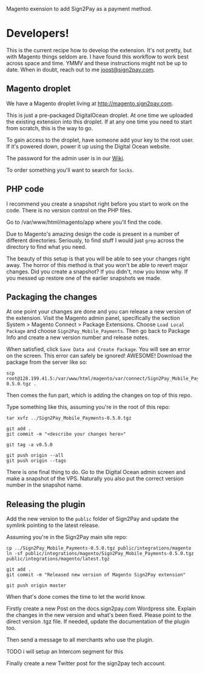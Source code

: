 Magento exension to add Sign2Pay as a payment method.

# Developers!

This is the current recipe how to develop the extension. It's not pretty,
but with Magento things seldom are. I have found this workflow to work best
across space and time. YMMV and these instructions might not be up to
date. When in doubt, reach out to me <joost@sign2pay.com>.

## Magento droplet

We have a Magento droplet living at http://magento.sign2pay.com.

This is just a pre-packaged DigitalOcean droplet. At one time we
uploaded the existing extension into this droplet. If at any one time
you need to start from scratch, this is the way to go.

To gain access to the droplet, have someone add your key to the root user.
If it's powered down, power it up using the Digital Ocean website.

The password for the admin user is in our [Wiki](https://github.com/Sign2Pay/sign2pay/wiki/Passwords).

To order something you'll want to search for `Socks`.

## PHP code

I recommend you create a snapshot right before you start to work on the
code. There is no version control on the PHP files.

Go to /var/www/html/magento/app where you'll find the code.

Due to Magento's amazing design the code is present in a number of
different directories. Seriously, to find stuff I would just `grep` across
the directory to find what you need.

The beauty of this setup is that you will be able to see your changes
right away. The horror of this method is that you won't be able to revert
major changes. Did you create a snapshot? If you didn't, now you know why.
If you messed up restore one of the earlier snapshots we made.

## Packaging the changes

At one point your changes are done and you can release a new version of
the extension. Visit the Magento admin panel, specifically
the section System > Magento Connect > Package Extensions. Choose `Load
Local Package` and choose `Sign2Pay_Mobile_Payments`. Then go back to
Package Info and create a new version number and release notes.

When satisfied, click `Save Data and Create Package`. You will see an
error on the screen. This error can safely be ignored! AWESOME! Download
the package from the server like so:

```
scp root@128.199.41.5:/var/www/html/magento/var/connect/Sign2Pay_Mobile_Payments-0.5.0.tgz .
```

Then comes the fun part, which is adding the changes on top of this repo.

Type something like this, assuming you're in the root of this repo:

```
tar xvfz ../Sign2Pay_Mobile_Payments-0.5.0.tgz

git add .
git commit -m "<describe your changes here>"

git tag -a v0.5.0

git push origin --all
git push origin --tags
```

There is one final thing to do. Go to the Digital Ocean admin screen and
make a snapshot of the VPS. Naturally you also put the correct version
number in the snapshot name.

## Releasing the plugin

Add the new version to the `public` folder of Sign2Pay and update the symlink
pointing to the latest release.

Assuming you're in the Sign2Pay main site repo:

```
cp ../Sign2Pay_Mobile_Payments-0.5.0.tgz public/integrations/magento
ln -sf public/integrations/magento/Sign2Pay_Mobile_Payments-0.5.0.tgz public/integrations/magento/latest.tgz

git add .
git commit -m "Released new version of Magento Sign2Pay extension"

git push origin master
```

When that's done comes the time to let the world know.

Firstly create a new Post on the docs.sign2pay.com Wordpress site. Explain the
changes in the new version and what's been fixed. Please point to the direct
version .tgz file. If needed, update the documentation of the plugin too.

Then send a message to all merchants who use the plugin.

TODO i will setup an Intercom segment for this

Finally create a new Twitter post for the sign2pay tech account.
